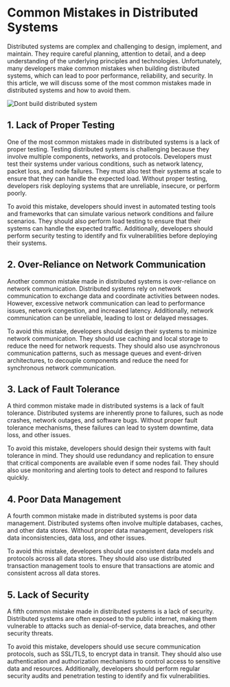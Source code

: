# Common Mistakes in Distributed Systems

Distributed systems are complex and challenging to design, implement, and maintain. They require careful planning, attention to detail, and a deep understanding of the underlying principles and technologies. Unfortunately, many developers make common mistakes when building distributed systems, which can lead to poor performance, reliability, and security. In this article, we will discuss some of the most common mistakes made in distributed systems and how to avoid them.


![Dont build distributed system](https://i.pinimg.com/originals/ce/9f/a5/ce9fa57641c64ceac8e0fcf0af10ab7b.jpg)


## 1. Lack of Proper Testing
One of the most common mistakes made in distributed systems is a lack of proper testing. Testing distributed systems is challenging because they involve multiple components, networks, and protocols. Developers must test their systems under various conditions, such as network latency, packet loss, and node failures. They must also test their systems at scale to ensure that they can handle the expected load. Without proper testing, developers risk deploying systems that are unreliable, insecure, or perform poorly.

To avoid this mistake, developers should invest in automated testing tools and frameworks that can simulate various network conditions and failure scenarios. They should also perform load testing to ensure that their systems can handle the expected traffic. Additionally, developers should perform security testing to identify and fix vulnerabilities before deploying their systems.

## 2. Over-Reliance on Network Communication
Another common mistake made in distributed systems is over-reliance on network communication. Distributed systems rely on network communication to exchange data and coordinate activities between nodes. However, excessive network communication can lead to performance issues, network congestion, and increased latency. Additionally, network communication can be unreliable, leading to lost or delayed messages.

To avoid this mistake, developers should design their systems to minimize network communication. They should use caching and local storage to reduce the need for network requests. They should also use asynchronous communication patterns, such as message queues and event-driven architectures, to decouple components and reduce the need for synchronous network communication.

## 3. Lack of Fault Tolerance
A third common mistake made in distributed systems is a lack of fault tolerance. Distributed systems are inherently prone to failures, such as node crashes, network outages, and software bugs. Without proper fault tolerance mechanisms, these failures can lead to system downtime, data loss, and other issues.

To avoid this mistake, developers should design their systems with fault tolerance in mind. They should use redundancy and replication to ensure that critical components are available even if some nodes fail. They should also use monitoring and alerting tools to detect and respond to failures quickly.

## 4. Poor Data Management
A fourth common mistake made in distributed systems is poor data management. Distributed systems often involve multiple databases, caches, and other data stores. Without proper data management, developers risk data inconsistencies, data loss, and other issues.

To avoid this mistake, developers should use consistent data models and protocols across all data stores. They should also use distributed transaction management tools to ensure that transactions are atomic and consistent across all data stores.

## 5. Lack of Security
A fifth common mistake made in distributed systems is a lack of security. Distributed systems are often exposed to the public internet, making them vulnerable to attacks such as denial-of-service, data breaches, and other security threats.

To avoid this mistake, developers should use secure communication protocols, such as SSL/TLS, to encrypt data in transit. They should also use authentication and authorization mechanisms to control access to sensitive data and resources. Additionally, developers should perform regular security audits and penetration testing to identify and fix vulnerabilities.

